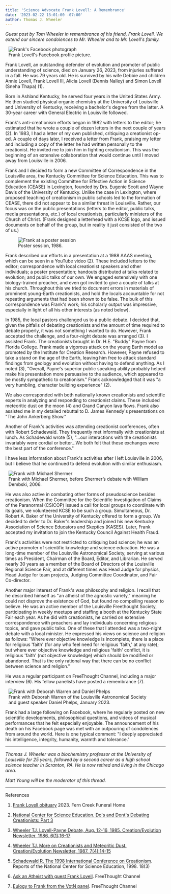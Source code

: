 ```yaml
---
title: 'Science Advocate Frank Lovell: A Remembrance'
date: '2023-02-22 13:01:00 -07:00'
author: Thomas J. Wheeler
---
```


<i>Guest post by Tom Wheeler in remembrance of his friend, Frank Lovell. We extend our sincere condolences to Mr. Wheeler and to Mr. Lovell's family.</i>

<figure class="on-the-left-side" style="margin-top: 10px; margin-right: 40px; margin-bottom: 10px; margin-left: 10px;">
<img src="/uploads/2023/Wheeler_Fig_1_FrankFaceBook_600.jpg" alt="Frank's Facebook photograph"/>
<figcaption>Frank Lovell's Facebook profile picture.
</figcaption>
</figure>

Frank Lovell, an outstanding defender of evolution and promoter of public understanding of science, died on January 26, 2023, from injuries suffered in a fall. He was 79 years old. He is survived by his wife Debbie and children Annie Lovell, Frank Lovell III, Alicia Lovell (Dennis Nalley) and Simon Lovell (Sneha Thapa) (1).

Born in Ashland Kentucky, he served four years in the United States Army. He then studied physical organic chemistry at the University of Louisville and University of Kentucky, receiving a bachelor's degree from the latter. A 30-year career with General Electric in Louisville followed.

Frank's anti-creationism efforts began in 1982 with letters to the editor; he estimated that he wrote a couple of dozen letters in the next couple of years (2). In 1983, I had a letter of my own published, critiquing a creationist op-ed. A couple of days later, I received a letter from Frank, praising my letter and including a copy of the letter he had written personally to the creationist. He invited me to join him in fighting creationism. This was the beginning of an extensive collaboration that would continue until I moved away from Louisville in 2006.

<!--more-->

Frank and I decided to form a new Committee of Correspondence in the Louisville area, the Kentucky Committee for Science Education. This was to complement the existing Committee for Effective Action in Science Education (CEASE) in Lexington, founded by Drs. Eugenie Scott and Wayne Davis of the University of Kentucky. Unlike the case in Lexington, where proposed teaching of creationism in public schools led to the formation of CEASE, there did not appear to be a similar threat in Louisville. Rather, our focus was on the public presentations (letters to the editor, public talks, media presentations, etc.) of local creationists, particularly ministers of the Church of Christ. (Frank designed a letterhead with a KCSE logo, and issued documents on behalf of the group, but in reality it just consisted of the two of us.)


<figure class="on-the-right-side" style="margin-top: 10px; margin-right: 10px; margin-bottom: 10px; margin-left: 40px;">
<img src="/uploads/2023/Wheeler_Fig_2_FrankPoster_600.jpg" alt="Frank at a poster session"/>
<figcaption>Poster session, 1986.
</figcaption>
</figure>

Frank described our efforts in a presentation at a 1988 AAAS meeting, which can be seen in a YouTube video (2). These included letters to the editor; correspondence with local creationist speakers and other individuals; a poster presentation; handouts distributed at talks related to evolution; and public talks of our own. We engaged extensively with one biology-trained preacher, and even got invited to give a couple of talks at his church. Throughout this we tried to document errors in materials of prominent young-Earth creationists, and hold the locals accountable for not repeating arguments that had been shown to be false. The bulk of this correspondence was Frank's work; his scholarly output was impressive, especially in light of all his other interests (as noted below).

In 1985, the local pastors challenged us to a public debate. I decided that, given the pitfalls of debating creationists and the amount of time required to debate properly, it was not something I wanted to do. However, Frank accepted the challenge, and a four-night debate was arranged (3). I assisted Frank. The creationists brought in Dr. H.E. "Buddy" Payne from Florida College. Frank made a vigorous attack on the young Earth model as promoted by the Institute for Creation Research. However, Payne refused to take a stand on the age of the Earth, leaving him free to attack standard findings from geology and evolution without having to defend anything. As I noted (3), "Overall, Payne's superior public speaking ability probably helped make his presentation more persuasive to the audience, which appeared to be mostly sympathetic to creationism." Frank acknowledged that it was "a very humbling, character building experience" (2).

We also corresponded with both nationally known creationists and scientific experts in analyzing and responding to creationist claims. These included meteoritic dust on the moon (4) and Grand Canyon lava flows. Frank also assisted me in my detailed rebuttal to D. James Kennedy's presentations on "The John Ankerberg Show."

Another of Frank's activities was attending creationist conferences, often with Robert Schadewald. They frequently met informally with creationists at lunch. As Schadewald wrote (5), "...our interactions with the creationists invariably were cordial or better...We both felt that these exchanges were the best part of the conference."

I have less information about Frank's activities after I left Louisville in 2006, but I believe that he continued to defend evolution with similar enthusiasm.


<figure class="on-the-left-side" style="margin-top: 10px; margin-right: 40px; margin-bottom: 10px; margin-left: 10px;">
<img src="/uploads/2023/Wheeler_Fig_3_FrankShermer_600.jpg" alt="Frank with Michael Shermer"/>
<figcaption>Frank with Michael Shermer, before Shermer’s debate with William Dembski, 2006.
</figcaption>
</figure>

He was also active in combating other forms of pseudoscience besides creationism. When the Committee for the Scientific Investigation of Claims of the Paranormal (CSICOP) issued a call for local groups to coordinate with its goals, we volunteered KCSE to be such a group. Simultaneous, Dr. Robert A. Baker of the University of Kentucky offered to form a group. We decided to defer to Dr. Baker's leadership and joined his new Kentucky Association of Science Educators and Skeptics (KASES). Later, Frank accepted my invitation to join the Kentucky Council Against Health Fraud.

Frank's activities were not restricted to critiquing bad science; he was an active promoter of scientific knowledge and science education. He was a long-time member of the Louisville Astronomical Society, serving at various times as President, Chairman of the Board, Editor, and Librarian. He served nearly 30 years as a member of the Board of Directors of the Louisville Regional Science Fair, and at different times was Head Judge for physics, Head Judge for team projects, Judging Committee Coordinator, and Fair Co-director.

Another major interest of Frank's was philosophy and religion. I recall that he described himself as "an atheist of the agnostic variety," meaning he could not disprove the existence of God, but found no compelling reason to believe. He was an active member of the Louisville Freethought Society, participating in weekly meetups and staffing a booth at the Kentucky State Fair each year. As he did with creationists, he carried on extensive correspondence with preachers and lay individuals concerning religious topics, and gave public talks. One of these that I attended was a two-night debate with a local minister. He expressed his views on science and religion as follows: "Where ever objective knowledge is incomplete, there is a place for religious 'faith' (for any who feel need for religious 'faith,' at any rate); but where ever objective knowledge and religious 'faith' conflict, it is religious 'faith' (not objective knowledge) which should be modified or abandoned. That is the only rational way that there can be no conflict between science and religion."

He was a regular participant on FreeThought Channel, including a major interview (6). His fellow panelists have posted a remembrance (7).

<figure class="on-the-left-side" style="margin-top: 10px; margin-right: 40px; margin-bottom: 10px; margin-left: 10px;">
<img src="/uploads/2023/Wheeler_Fig_4_FrankAstro_600.jpg" alt="Frank with Deborah Warren and Daniel Phelps"/>
<figcaption>Frank with Deborah Warren of the Louisville Astronomical Society and guest speaker Daniel Phelps, January 2023.
</figcaption>
</figure>

Frank had a large following on Facebook, where he regularly posted on new scientific developments, philosophical questions, and videos of musical performances that he felt especially enjoyable. The announcement of his death on his Facebook page was met with an outpouring of condolences from around the world. Here is one typical comment: "I deeply appreciated his intelligence, integrity, humanity, warmth and tolerance."

-----

<i>Thomas J. Wheeler was a biochemistry professor at the University of Louisville for 25 years, followed by a second career as a high school science teacher in Scranton, PA. He is now retired and living in the Chicago area.

Matt Young will be the moderator of this thread.</i>

-----

References

1. <a href="https://www.ferncreekfuneralhome.com/obituary/frank-lovell">Frank Lovell obituary</a> 2023. Fern Creek Funeral Home

2. <a href="https://www.youtube.com/watch?v=5kp0pTB1yuE">National Center for Science Education. Do's and Dont's Debating Creationists: Part 3

3.  Wheeler TJ. Lovell-Payne Debate, Aug. 12-16, 1985. Creation/Evolution Newsletter, 1986. 6(1):16-17

4. Wheeler TJ. More on Creationists and Meteoritic Dust. Creation/Evolution Newsletter, 1987. 7(4):14-15

5. Schadewald R. <a href="https://ncse.ngo/1998-international-conference-creationism">The 1998 International Conference on Creationism</a>. Reports of the National Center for Science Education, 1998. 18(3) 

6. <a href="https://www.youtube.com/watch?v=1xTdvU4Bm-o">Ask an Atheist with guest Frank Lovell</a>. FreeThought Channel

7. <a href="https://www.youtube.com/watch?v=B3MfRTD7EVw">Eulogy to Frank from the VotN panel</a>. FreeThought Channel

	
